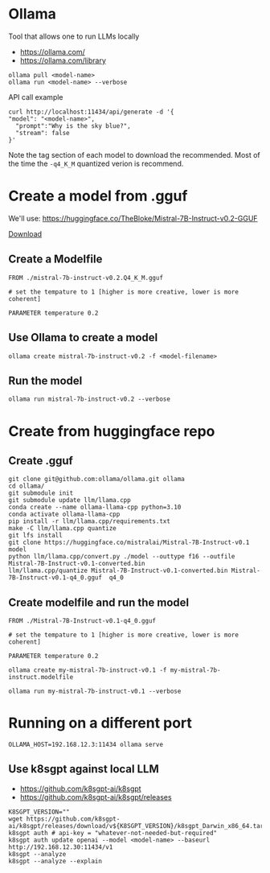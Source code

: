 # Ollama

Tool that allows one to run LLMs locally

- https://ollama.com/
- https://ollama.com/library

```
ollama pull <model-name>
ollama run <model-name> --verbose
```

API call example

```
curl http://localhost:11434/api/generate -d '{
"model": "<model-name>",
  "prompt":"Why is the sky blue?",
  "stream": false
}'
```


Note the tag section of each model to download the recommended. Most of the time the `-q4_K_M` quantized verion is recommend.


# Create a model from .gguf

We'll use: https://huggingface.co/TheBloke/Mistral-7B-Instruct-v0.2-GGUF

[Download](https://huggingface.co/TheBloke/Mistral-7B-Instruct-v0.2-GGUF/blob/main/mistral-7b-instruct-v0.2.Q4_K_M.gguf)

## Create a Modelfile

```
FROM ./mistral-7b-instruct-v0.2.Q4_K_M.gguf

# set the tempature to 1 [higher is more creative, lower is more coherent]

PARAMETER temperature 0.2
```

## Use Ollama to create a model

```
ollama create mistral-7b-instruct-v0.2 -f <model-filename>
```

## Run the model

```
ollama run mistral-7b-instruct-v0.2 --verbose
```

# Create from huggingface repo

## Create .gguf

```
git clone git@github.com:ollama/ollama.git ollama
cd ollama/
git submodule init
git submodule update llm/llama.cpp
conda create --name ollama-llama-cpp python=3.10
conda activate ollama-llama-cpp
pip install -r llm/llama.cpp/requirements.txt
make -C llm/llama.cpp quantize
git lfs install
git clone https://huggingface.co/mistralai/Mistral-7B-Instruct-v0.1 model
python llm/llama.cpp/convert.py ./model --outtype f16 --outfile Mistral-7B-Instruct-v0.1-converted.bin
llm/llama.cpp/quantize Mistral-7B-Instruct-v0.1-converted.bin Mistral-7B-Instruct-v0.1-q4_0.gguf  q4_0
```

## Create modelfile and run the model

```
FROM ./Mistral-7B-Instruct-v0.1-q4_0.gguf

# set the tempature to 1 [higher is more creative, lower is more coherent]

PARAMETER temperature 0.2
```

```
ollama create my-mistral-7b-instruct-v0.1 -f my-mistral-7b-instruct.modelfile

ollama run my-mistral-7b-instruct-v0.1 --verbose
```

# Running on a different port

```
OLLAMA_HOST=192.168.12.3:11434 ollama serve
```

## Use k8sgpt against local LLM

- https://github.com/k8sgpt-ai/k8sgpt
- https://github.com/k8sgpt-ai/k8sgpt/releases

```
K8SGPT_VERSION=""
wget https://github.com/k8sgpt-ai/k8sgpt/releases/download/v${K8SGPT_VERSION}/k8sgpt_Darwin_x86_64.tar.gz
k8sgpt auth # api-key = "whatever-not-needed-but-required"
k8sgpt auth update openai --model <model-name> --baseurl http://192.168.12.30:11434/v1
k8sgpt --analyze
k8sgpt --analyze --explain
```